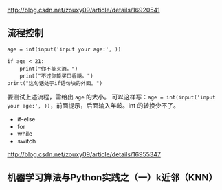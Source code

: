 

http://blog.csdn.net/zouxy09/article/details/16920541

## 流程控制
```
age = int(input('input your age:', ))

if age < 21:
    print("你不能买酒。")
    print("不过你能买口香糖。")
print("这句话处于if语句块的外面。")
```
要测试上述流程，需给出 `age` 的大小。
可以这样写：`age = int(input('input your age:', ))`，前面提示，后面输入年龄。int 的转换少不了。


* if-else
* for
* while
* switch


http://blog.csdn.net/zouxy09/article/details/16955347
## 机器学习算法与Python实践之（一）k近邻（KNN）
